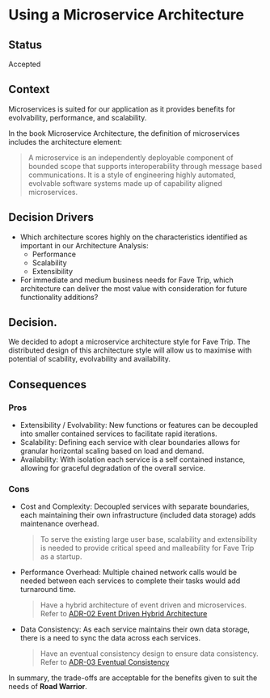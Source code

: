 # Using a Microservice Architecture

## Status

Accepted

## Context

Microservices is suited for our application as it provides benefits for evolvability, performance, and scalability.

In the book Microservice Architecture, the definition of microservices includes the architecture element:

> A microservice is an independently deployable component of bounded scope that supports interoperability through message based communications.
> It is a style of engineering highly automated, evolvable software systems made up of capability aligned microservices.

## Decision Drivers

- Which architecture scores highly on the characteristics identified as important in our Architecture Analysis:
  - Performance
  - Scalability
  - Extensibility
- For immediate and medium business needs for Fave Trip, which architecture can deliver the most value with consideration for future functionality additions?

## Decision.

We decided to adopt a microservice architecture style for Fave Trip.
The distributed design of this architecture style will allow us to maximise with potential of scability, evolvability and availability.

## Consequences

### Pros

- Extensibility / Evolvability: New functions or features can be decoupled into smaller contained services to facilitate rapid iterations.
- Scalability: Defining each service with clear boundaries allows for granular horizontal scaling based on load and demand.
- Availability: With isolation each service is a self contained instance, allowing for graceful degradation of the overall service.


### Cons

- Cost and Complexity: Decoupled services with separate boundaries, each maintaining their own infrastructure (included data storage) adds maintenance overhead.
  > To serve the existing large user base, scalability and extensibility is needed to provide critical speed and malleability for Fave Trip as a startup.
- Performance Overhead: Multiple chained network calls would be needed between each services to complete their tasks would add turnaround time.
  > Have a hybrid architecture of event driven and microservices. Refer to [ADR-02 Event Driven Hybrid Architecture](/solutions/adrs/02-event-driven-hybrid.md)
- Data Consistency: As each service maintains their own data storage, there is a need to sync the data across each services.
  > Have an eventual consistency design to ensure data consistency. Refer to [ADR-03 Eventual Consistency](/solutions/adrs/02-eventual-consistency.md)

In summary, the trade-offs are acceptable for the benefits given to suit the needs of **Road Warrior**.
